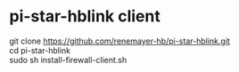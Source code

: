 # pi-star-hblink client  
git clone https://github.com/renemayer-hb/pi-star-hblink.git  
cd pi-star-hblink  
sudo sh install-firewall-client.sh  
